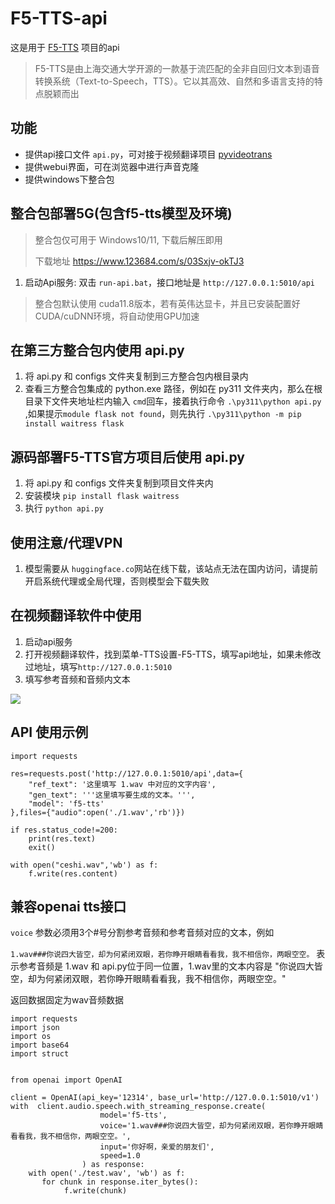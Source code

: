 # F5-TTS-api

这是用于 [F5-TTS](https://github.com/SWivid/F5-TTS) 项目的api

> F5-TTS是由上海交通大学开源的一款基于流匹配的全非自回归文本到语音转换系统（Text-to-Speech，TTS）。它以其高效、自然和多语言支持的特点脱颖而出

## 功能

- 提供api接口文件 `api.py`，可对接于视频翻译项目 [pyvideotrans](https://github.com/jianchang512/pyvideotrans)
- 提供webui界面，可在浏览器中进行声音克隆
- 提供windows下整合包


## 整合包部署5G(包含f5-tts模型及环境)

> 整合包仅可用于 Windows10/11, 下载后解压即用
>
> 下载地址 https://www.123684.com/s/03Sxjv-okTJ3

1. 启动Api服务:  双击 `run-api.bat`，接口地址是 `http://127.0.0.1:5010/api`

> 整合包默认使用 cuda11.8版本，若有英伟达显卡，并且已安装配置好CUDA/cuDNN环境，将自动使用GPU加速

## 在第三方整合包内使用 api.py 

1. 将 api.py 和 configs 文件夹复制到三方整合包内根目录内
2. 查看三方整合包集成的 python.exe 路径，例如在 py311 文件夹内，那么在根目录下文件夹地址栏内输入 `cmd`回车，接着执行命令
`.\py311\python api.py` ,如果提示`module flask not found`，则先执行 `.\py311\python -m pip install waitress flask`

## 源码部署F5-TTS官方项目后使用 api.py

1. 将 api.py 和 configs 文件夹复制到项目文件夹内
2. 安装模块 `pip install flask waitress`
3. 执行 `python api.py`



## 使用注意/代理VPN

1. 模型需要从 `huggingface.co`网站在线下载，该站点无法在国内访问，请提前开启系统代理或全局代理，否则模型会下载失败


## 在视频翻译软件中使用

1. 启动api服务
2. 打开视频翻译软件，找到菜单-TTS设置-F5-TTS，填写api地址，如果未修改过地址，填写`http://127.0.0.1:5010`
3. 填写参考音频和音频内文本

![](https://pyvideotrans.com/img/f5002.jpg)




## API 使用示例

```
import requests

res=requests.post('http://127.0.0.1:5010/api',data={
    "ref_text": '这里填写 1.wav 中对应的文字内容',
    "gen_text": '''这里填写要生成的文本。''',
    "model": 'f5-tts'
},files={"audio":open('./1.wav','rb')})

if res.status_code!=200:
    print(res.text)
    exit()

with open("ceshi.wav",'wb') as f:
    f.write(res.content)
```

## 兼容openai tts接口

`voice` 参数必须用3个#号分割参考音频和参考音频对应的文本，例如

`1.wav###你说四大皆空，却为何紧闭双眼，若你睁开眼睛看看我，我不相信你，两眼空空。`
表示参考音频是 1.wav 和 api.py位于同一位置，1.wav里的文本内容是 "你说四大皆空，却为何紧闭双眼，若你睁开眼睛看看我，我不相信你，两眼空空。"

返回数据固定为wav音频数据

```
import requests
import json
import os
import base64
import struct


from openai import OpenAI

client = OpenAI(api_key='12314', base_url='http://127.0.0.1:5010/v1')
with  client.audio.speech.with_streaming_response.create(
                    model='f5-tts',
                    voice='1.wav###你说四大皆空，却为何紧闭双眼，若你睁开眼睛看看我，我不相信你，两眼空空。',
                    input='你好啊，亲爱的朋友们',
                    speed=1.0
                ) as response:
    with open('./test.wav', 'wb') as f:
       for chunk in response.iter_bytes():
            f.write(chunk)

```